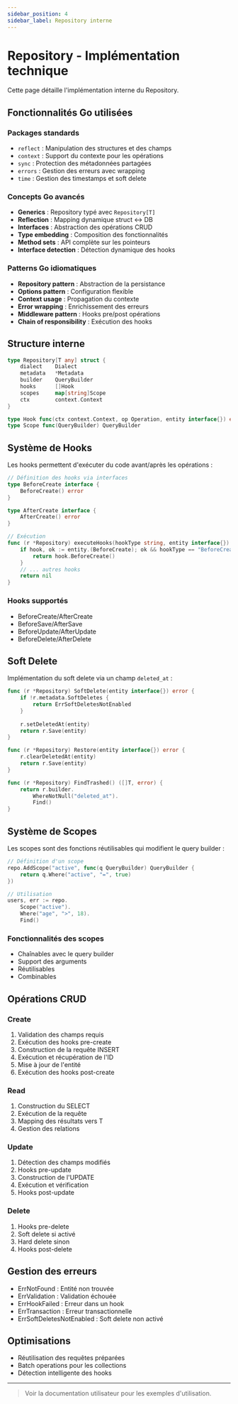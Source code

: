 ```yaml
---
sidebar_position: 4
sidebar_label: Repository interne
---
```


# Repository - Implémentation technique

Cette page détaille l'implémentation interne du Repository.

## Fonctionnalités Go utilisées

### Packages standards
* `reflect` : Manipulation des structures et des champs
* `context` : Support du contexte pour les opérations
* `sync` : Protection des métadonnées partagées
* `errors` : Gestion des erreurs avec wrapping
* `time` : Gestion des timestamps et soft delete

### Concepts Go avancés
* **Generics** : Repository typé avec `Repository[T]`
* **Reflection** : Mapping dynamique struct ↔ DB
* **Interfaces** : Abstraction des opérations CRUD
* **Type embedding** : Composition des fonctionnalités
* **Method sets** : API complète sur les pointeurs
* **Interface detection** : Détection dynamique des hooks

### Patterns Go idiomatiques
* **Repository pattern** : Abstraction de la persistance
* **Options pattern** : Configuration flexible
* **Context usage** : Propagation du contexte
* **Error wrapping** : Enrichissement des erreurs
* **Middleware pattern** : Hooks pre/post opérations
* **Chain of responsibility** : Exécution des hooks

## Structure interne

```go
type Repository[T any] struct {
    dialect    Dialect
    metadata   *Metadata
    builder    QueryBuilder
    hooks      []Hook
    scopes     map[string]Scope
    ctx        context.Context
}

type Hook func(ctx context.Context, op Operation, entity interface{}) error
type Scope func(QueryBuilder) QueryBuilder
```

## Système de Hooks

Les hooks permettent d'exécuter du code avant/après les opérations :

```go
// Définition des hooks via interfaces
type BeforeCreate interface {
    BeforeCreate() error
}

type AfterCreate interface {
    AfterCreate() error
}

// Exécution
func (r *Repository) executeHooks(hookType string, entity interface{}) error {
    if hook, ok := entity.(BeforeCreate); ok && hookType == "BeforeCreate" {
        return hook.BeforeCreate()
    }
    // ... autres hooks
    return nil
}
```

### Hooks supportés
* BeforeCreate/AfterCreate
* BeforeSave/AfterSave
* BeforeUpdate/AfterUpdate
* BeforeDelete/AfterDelete

## Soft Delete

Implémentation du soft delete via un champ `deleted_at` :

```go
func (r *Repository) SoftDelete(entity interface{}) error {
    if !r.metadata.SoftDeletes {
        return ErrSoftDeletesNotEnabled
    }
    
    r.setDeletedAt(entity)
    return r.Save(entity)
}

func (r *Repository) Restore(entity interface{}) error {
    r.clearDeletedAt(entity)
    return r.Save(entity)
}

func (r *Repository) FindTrashed() ([]T, error) {
    return r.builder.
        WhereNotNull("deleted_at").
        Find()
}
```

## Système de Scopes

Les scopes sont des fonctions réutilisables qui modifient le query builder :

```go
// Définition d'un scope
repo.AddScope("active", func(q QueryBuilder) QueryBuilder {
    return q.Where("active", "=", true)
})

// Utilisation
users, err := repo.
    Scope("active").
    Where("age", ">", 18).
    Find()
```

### Fonctionnalités des scopes
* Chaînables avec le query builder
* Support des arguments
* Réutilisables
* Combinables

## Opérations CRUD

### Create
1. Validation des champs requis
2. Exécution des hooks pre-create
3. Construction de la requête INSERT
4. Exécution et récupération de l'ID
5. Mise à jour de l'entité
6. Exécution des hooks post-create

### Read
1. Construction du SELECT
2. Exécution de la requête
3. Mapping des résultats vers T
4. Gestion des relations

### Update
1. Détection des champs modifiés
2. Hooks pre-update
3. Construction de l'UPDATE
4. Exécution et vérification
5. Hooks post-update

### Delete
1. Hooks pre-delete
2. Soft delete si activé
3. Hard delete sinon
4. Hooks post-delete

## Gestion des erreurs

* ErrNotFound : Entité non trouvée
* ErrValidation : Validation échouée
* ErrHookFailed : Erreur dans un hook
* ErrTransaction : Erreur transactionnelle
* ErrSoftDeletesNotEnabled : Soft delete non activé

## Optimisations

* Réutilisation des requêtes préparées
* Batch operations pour les collections
* Détection intelligente des hooks

---

> Voir la documentation utilisateur pour les exemples d'utilisation. 